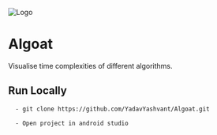 
![Logo](https://socialify.git.ci/YadavYashvant/Algoat/image?description=1&font=KoHo&forks=1&language=1&name=1&owner=1&pattern=Floating%20Cogs&stargazers=1&theme=Dark)


# Algoat

Visualise time complexities of different algorithms.




## Run Locally



```bash
  - git clone https://github.com/YadavYashvant/Algoat.git

  - Open project in android studio
```
    
